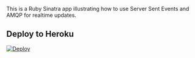 This is a Ruby Sinatra app illustrating how to use Server Sent Events and AMQP for realtime updates.

## Deploy to Heroku

[![Deploy](https://www.herokucdn.com/deploy/button.png)](https://heroku.com/deploy)
